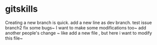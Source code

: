 # gitskills
Creating a new branch is quick.
add a new line as dev branch.
test issue branch2
fix some bugs~
I want to make some modifications too~
add another people's change ~ like add a new file , but here i want to modify this file~

